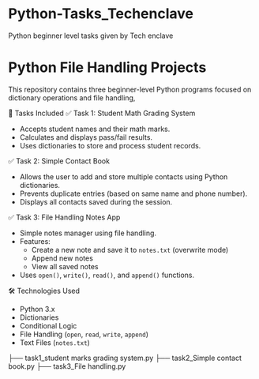 # Python-Tasks_Techenclave
Python beginner level tasks given by Tech enclave
# Python File Handling Projects

This repository contains three beginner-level Python programs focused on dictionary operations and file handling, 

📘 Tasks Included
 ✅ Task 1: Student Math Grading System
- Accepts student names and their math marks.
- Calculates and displays pass/fail results.
- Uses dictionaries to store and process student records.

 ✅ Task 2: Simple Contact Book
- Allows the user to add and store multiple contacts using Python dictionaries.
- Prevents duplicate entries (based on same name and phone number).
- Displays all contacts saved during the session.

✅ Task 3: File Handling Notes App
- Simple notes manager using file handling.
- Features:
  - Create a new note and save it to `notes.txt` (overwrite mode)
  - Append new notes
  - View all saved notes
- Uses `open()`, `write()`, `read()`, and `append()` functions.

🛠️ Technologies Used
- Python 3.x
- Dictionaries
- Conditional Logic
- File Handling (`open`, `read`, `write`, `append`)
- Text Files (`notes.txt`)

├── task1_student marks grading system.py
├── task2_Simple contact book.py
├── task3_File handling.py
